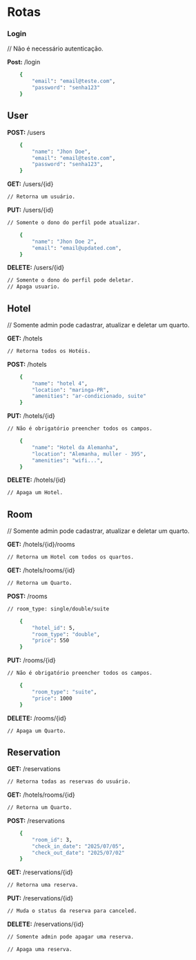 
# Rotas


### **Login**

// Não é necessário autenticação.

**Post:** /login
```bash
    {
        "email": "email@teste.com",
        "password": "senha123"
    }
```

## User
**POST:** /users
```bash
    {
        "name": "Jhon Doe",
        "email": "email@teste.com",
        "password": "senha123",
    }
```
**GET:** /users/{id}
```bash
// Retorna um usuário.
```
**PUT:** /users/{id}
```bash
// Somente o dono do perfil pode atualizar.

    {
        "name": "Jhon Doe 2",
        "email": "email@updated.com",
    }
```
**DELETE:** /users/{id}
```bash
// Somente o dono do perfil pode deletar.
// Apaga usuario.
```

## Hotel
// Somente admin pode cadastrar, atualizar e deletar um quarto.

**GET:** /hotels
```bash
// Retorna todos os Hotéis.
```
**POST:** /hotels
```bash
    {
        "name": "hotel 4",
        "location": "maringa-PR",
        "amenities": "ar-condicionado, suite"
    }
```
**PUT:** /hotels/{id}
```bash
// Não é obrigatório preencher todos os campos.

    {
        "name": "Hotel da Alemanha",
        "location": "Alemanha, muller - 395",
        "amenities": "wifi...",
    }
```
**DELETE:** /hotels/{id}
```bash
// Apaga um Hotel.
```

## Room
// Somente admin pode cadastrar, atualizar e deletar um quarto.

**GET:** /hotels/{id}/rooms
```bash
// Retorna um Hotel com todos os quartos.
```
**GET:** /hotels/rooms/{id}
```bash
// Retorna um Quarto.
```
**POST:** /rooms
```bash
// room_type: single/double/suite

    {
        "hotel_id": 5,
        "room_type": "double",
        "price": 550
    }
```
**PUT:** /rooms/{id}
```bash
// Não é obrigatório preencher todos os campos.

    {
        "room_type": "suite",
        "price": 1000
    }
```
**DELETE:** /rooms/{id}
```bash
// Apaga um Quarto.
```

## Reservation
**GET:** /reservations
```bash
// Retorna todas as reservas do usuário.
```
**GET:** /hotels/rooms/{id}
```bash
// Retorna um Quarto.
```
**POST:** /reservations
```bash
    {
        "room_id": 3,
        "check_in_date": "2025/07/05",
        "check_out_date": "2025/07/02"
    }
```
**GET:** /reservations/{id}
```bash
// Retorna uma reserva.
```
**PUT:** /reservations/{id}
```bash
// Muda o status da reserva para canceled.
```
**DELETE:** /reservations/{id}
```bash
// Somente admin pode apagar uma reserva.

// Apaga uma reserva.
```